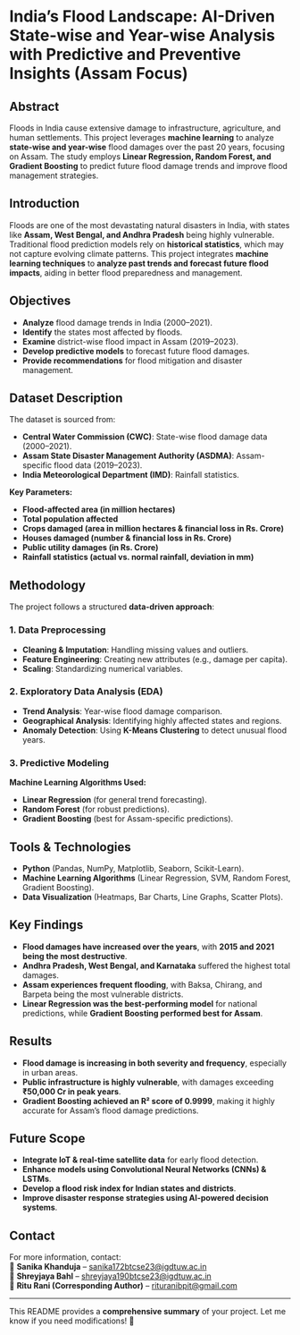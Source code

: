 # **India’s Flood Landscape: AI-Driven State-wise and Year-wise Analysis with Predictive and Preventive Insights (Assam Focus)**  

## **Abstract**  
Floods in India cause extensive damage to infrastructure, agriculture, and human settlements. This project leverages **machine learning** to analyze **state-wise and year-wise** flood damages over the past 20 years, focusing on Assam. The study employs **Linear Regression, Random Forest, and Gradient Boosting** to predict future flood damage trends and improve flood management strategies.  

## **Introduction**  
Floods are one of the most devastating natural disasters in India, with states like **Assam, West Bengal, and Andhra Pradesh** being highly vulnerable. Traditional flood prediction models rely on **historical statistics**, which may not capture evolving climate patterns. This project integrates **machine learning techniques** to **analyze past trends and forecast future flood impacts**, aiding in better flood preparedness and management.  

## **Objectives**  
- **Analyze** flood damage trends in India (2000–2021).  
- **Identify** the states most affected by floods.  
- **Examine** district-wise flood impact in Assam (2019–2023).  
- **Develop predictive models** to forecast future flood damages.  
- **Provide recommendations** for flood mitigation and disaster management.  

## **Dataset Description**  
The dataset is sourced from:  
- **Central Water Commission (CWC)**: State-wise flood damage data (2000–2021).  
- **Assam State Disaster Management Authority (ASDMA)**: Assam-specific flood data (2019–2023).  
- **India Meteorological Department (IMD)**: Rainfall statistics.  

**Key Parameters:**  
- **Flood-affected area (in million hectares)**  
- **Total population affected**  
- **Crops damaged (area in million hectares & financial loss in Rs. Crore)**  
- **Houses damaged (number & financial loss in Rs. Crore)**  
- **Public utility damages (in Rs. Crore)**  
- **Rainfall statistics (actual vs. normal rainfall, deviation in mm)**  

## **Methodology**  
The project follows a structured **data-driven approach**:  

### **1. Data Preprocessing**  
- **Cleaning & Imputation**: Handling missing values and outliers.  
- **Feature Engineering**: Creating new attributes (e.g., damage per capita).  
- **Scaling**: Standardizing numerical variables.  

### **2. Exploratory Data Analysis (EDA)**  
- **Trend Analysis**: Year-wise flood damage comparison.  
- **Geographical Analysis**: Identifying highly affected states and regions.  
- **Anomaly Detection**: Using **K-Means Clustering** to detect unusual flood years.  

### **3. Predictive Modeling**  
**Machine Learning Algorithms Used:**  
- **Linear Regression** (for general trend forecasting).  
- **Random Forest** (for robust predictions).  
- **Gradient Boosting** (best for Assam-specific predictions).  

## **Tools & Technologies**  
- **Python** (Pandas, NumPy, Matplotlib, Seaborn, Scikit-Learn).  
- **Machine Learning Algorithms** (Linear Regression, SVM, Random Forest, Gradient Boosting).  
- **Data Visualization** (Heatmaps, Bar Charts, Line Graphs, Scatter Plots).  

## **Key Findings**  
- **Flood damages have increased over the years**, with **2015 and 2021 being the most destructive**.  
- **Andhra Pradesh, West Bengal, and Karnataka** suffered the highest total damages.  
- **Assam experiences frequent flooding**, with Baksa, Chirang, and Barpeta being the most vulnerable districts.  
- **Linear Regression was the best-performing model** for national predictions, while **Gradient Boosting performed best for Assam**.  

## **Results**  
- **Flood damage is increasing in both severity and frequency**, especially in urban areas.  
- **Public infrastructure is highly vulnerable**, with damages exceeding **₹50,000 Cr in peak years**.  
- **Gradient Boosting achieved an R² score of 0.9999**, making it highly accurate for Assam’s flood damage predictions.  

## **Future Scope**  
- **Integrate IoT & real-time satellite data** for early flood detection.  
- **Enhance models using Convolutional Neural Networks (CNNs) & LSTMs**.  
- **Develop a flood risk index for Indian states and districts**.  
- **Improve disaster response strategies using AI-powered decision systems**.  

## **Contact**  
For more information, contact:  
📧 **Sanika Khanduja** – sanika172btcse23@igdtuw.ac.in  
📧 **Shreyjaya Bahl** – shreyjaya190btcse23@igdtuw.ac.in  
📧 **Ritu Rani (Corresponding Author)** – rituranibpit@gmail.com  

---

This README provides a **comprehensive summary** of your project. Let me know if you need modifications! 🚀
